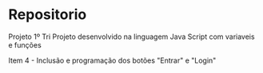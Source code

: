 # Repositorio
Projeto 1º Tri
Projeto desenvolvido na linguagem Java Script com variaveis e funções

Item 4 - Inclusão e programação dos botões "Entrar" e "Login"
